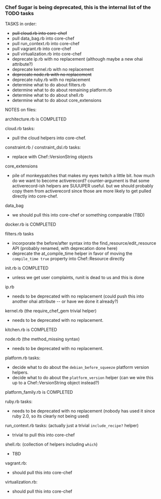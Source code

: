 ### Chef Sugar is being deprecated, this is the internal list of the TODO tasks

TASKS in order:

* ~~pull cloud.rb into core-chef~~
* pull data_bag.rb into core-chef
* pull run_context.rb into core-chef
* pull vagrant.rb into core-chef
* pull virtualization.rb into core-chef
* deprecate ip.rb with no replacement (although maybe a new ohai attribute?)
* deprecate kernel.rb with no replacement
* ~~deprecate node.rb with no replacement~~
* deprecate ruby.rb with no replacement
* determine what to do about filters.rb
* determine what to do about remaining platform.rb
* determine what to do about shell.rb
* determine what to do about core_extensions

NOTES on files:

architecture.rb is COMPLETED

cloud.rb tasks:

* pull the cloud helpers into core-chef.

constraint.rb / constraint_dsl.rb tasks:

* replace with Chef::VersionString objects

core_extensions

* pile of monkeypatches that makes my eyes twitch a little bit.  how much do we want to become activerecord?  counter-argument is
  that some activerecord-ish helpers are SUUUPER useful.  but we should probably copy them from activerecord since those are more
  likely to get pulled directly into core-chef.

data_bag

* we should pull this into core-chef or something comparable (TBD)

docker.rb is COMPLETED

filters.rb tasks

* incorporate the before/after syntax into the find_resource/edit_resource API (probably renamed, with deprecation done here)
* deprecate the at_compile_time helper in favor of moving the `compile_time true` property into Chef::Resource directly

init.rb is COMPLETED

* unless we get user complaints, runit is dead to us and this is done

ip.rb

* needs to be deprecated with no replacement (could push this into another ohai attribute -- or have we done it already?)

kernel.rb (the require_chef_gem trivial helper)

* needs to be deprecated with no replacement.

kitchen.rb is COMPLETED

node.rb (the method_missing syntax)

* needs to be deprecated with no replacement.

platform.rb tasks:

* decide what to do about the `debian_before_squeeze` platform version helpers.
* decide what to do about the `platform_version` helper (can we wire this up to a Chef::VersionString object instead?)

platform_family.rb is COMPLETED

ruby.rb tasks:

* needs to be deprecated with no replacement (nobody has used it since ruby 2.0, so its clearly not being used)

run_context.rb tasks: (actually just a trivial `include_recipe?` helper)

* trivial to pull this into core-chef

shell.rb: (collection of helpers including `which`)

* TBD

vagrant.rb:

* should pull this into core-chef

virtualization.rb:

* should pull this into core-chef

